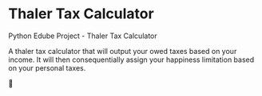 # Thaler Tax Calculator
Python Edube Project - Thaler Tax Calculator

A thaler tax calculator that will output your owed taxes based on your income.
It will then consequentially assign your happiness limitation based on your personal taxes.

🫡









